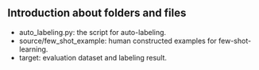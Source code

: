 ## Introduction about folders and files
- auto_labeling.py: the script for auto-labeling.
- source/few_shot_example: human constructed examples for few-shot-learning.
- target: evaluation dataset and labeling result.
